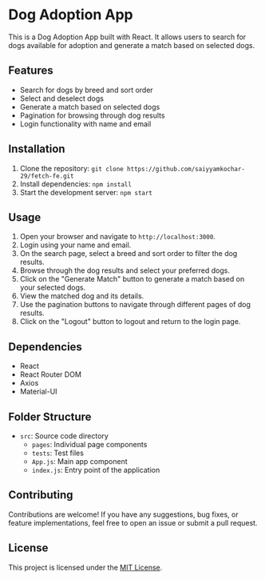 # Dog Adoption App

This is a Dog Adoption App built with React. It allows users to search for dogs available for adoption and generate a match based on selected dogs.

## Features

- Search for dogs by breed and sort order
- Select and deselect dogs
- Generate a match based on selected dogs
- Pagination for browsing through dog results
- Login functionality with name and email

## Installation

1. Clone the repository: `git clone https://github.com/saiyyamkochar-29/fetch-fe.git`
2. Install dependencies: `npm install`
3. Start the development server: `npm start`

## Usage

1. Open your browser and navigate to `http://localhost:3000`.
2. Login using your name and email.
3. On the search page, select a breed and sort order to filter the dog results.
4. Browse through the dog results and select your preferred dogs.
5. Click on the "Generate Match" button to generate a match based on your selected dogs.
6. View the matched dog and its details.
7. Use the pagination buttons to navigate through different pages of dog results.
8. Click on the "Logout" button to logout and return to the login page.

## Dependencies

- React
- React Router DOM
- Axios
- Material-UI

## Folder Structure

- `src`: Source code directory
  - `pages`: Individual page components
  - `tests`: Test files
  - `App.js`: Main app component
  - `index.js`: Entry point of the application

## Contributing

Contributions are welcome! If you have any suggestions, bug fixes, or feature implementations, feel free to open an issue or submit a pull request.

## License

This project is licensed under the [MIT License](LICENSE).
